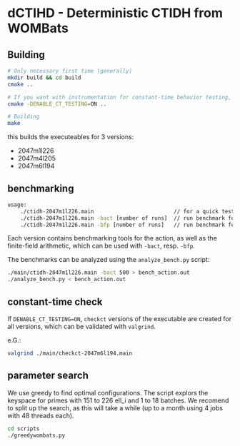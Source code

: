 # dCTIHD - Deterministic CTIDH from WOMBats

## Building

```sh
# Only necessary first time (generally)
mkdir build && cd build
cmake ..

# If you want with instrumentation for constant-time behavior testing, the default value is OFF. Valgrind development files are used for this build option.
cmake -DENABLE_CT_TESTING=ON ..

# Building
make
```
this builds the executeables for 3 versions:

- 2047m1l226 
- 2047m4l205
- 2047m6l194

## benchmarking
```sh
usage: 	
    ./ctidh-2047m1l226.main				            // for a quick test
	./ctidh-2047m1l226.main -bact [number of runs]	// run benchmark for the action
	./ctidh-2047m1l226.main -bfp [number of runs]	// run benchmark for fp arithmetic
```

Each version contains benchmarking tools for the action, as well as the finite-field arithmetic,
which can be used with `-bact`, resp. `-bfp`.

The benchmarks can be analyzed using the `analyze_bench.py` script:
```sh
./main/ctidh-2047m1l226.main -bact 500 > bench_action.out
./analyze_bench.py < bench_action.out 
```

## constant-time check
If `DENABLE_CT_TESTING=ON`, `checkct` versions of the executable are created for all versions, which can be validated with `valgrind`.

e.G.:
```sh 
valgrind ./main/checkct-2047m6l194.main
```


## parameter search
We use greedy to find optimal configurations. The script explors the keyspace for primes with 151 to 226 ell_i and 1 to 18 batches.
We recomend to split up the search, as this will take a while (up to a month using 4 jobs with 48 threads each).

```sh
cd scripts
./greedywombats.py
```
